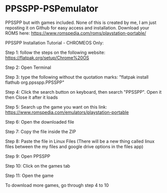 # PPSSPP-PSPemulator
PPSSPP but with games included. None of this is created by me, I am just reposting it on Github for easy access and installation.
Download your ROMS here: https://www.romspedia.com/roms/playstation-portable/

PPSSPP Installation Tutorial - CHROMEOS Only:

Step 1: follow the steps on the following website: https://flatpak.org/setup/Chrome%20OS

Step 2: Open Terminal

Step 3: type the following without the quotation marks: "flatpak install flathub org.ppsspp.PPSSPP"

Step 4: Click the search button on keyboard, then search "PPSSPP". Open it then Close it after it loads

Step 5: Search up the game you want on this link: https://www.romspedia.com/emulators/playstation-portable

Step 6: Open the downloaded file

Step 7: Copy the file inside the ZIP

Step 8: Paste the file in Linux Files (There will be a new thing called linux files between the my files and google drive options in the files app)

Step 9: Open PPSSPP

Step 10: Click on the games tab

Step 11: Open the game

To download more games, go through step 4 to 10
